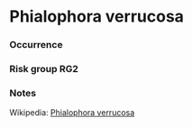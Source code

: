 <!-- TITLE: Phialophora verrucosa  -->

# Phialophora verrucosa
### Occurrence

### Risk group RG2

### Notes

Wikipedia: [Phialophora verrucosa](https://en.wikipedia.org/wiki/Phialophora_verrucosa)
